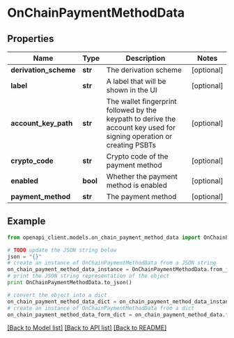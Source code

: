 # OnChainPaymentMethodData


## Properties
Name | Type | Description | Notes
------------ | ------------- | ------------- | -------------
**derivation_scheme** | **str** | The derivation scheme | [optional] 
**label** | **str** | A label that will be shown in the UI | [optional] 
**account_key_path** | **str** | The wallet fingerprint followed by the keypath to derive the account key used for signing operation or creating PSBTs | [optional] 
**crypto_code** | **str** | Crypto code of the payment method | [optional] 
**enabled** | **bool** | Whether the payment method is enabled | [optional] 
**payment_method** | **str** | The payment method | [optional] 

## Example

```python
from openapi_client.models.on_chain_payment_method_data import OnChainPaymentMethodData

# TODO update the JSON string below
json = "{}"
# create an instance of OnChainPaymentMethodData from a JSON string
on_chain_payment_method_data_instance = OnChainPaymentMethodData.from_json(json)
# print the JSON string representation of the object
print OnChainPaymentMethodData.to_json()

# convert the object into a dict
on_chain_payment_method_data_dict = on_chain_payment_method_data_instance.to_dict()
# create an instance of OnChainPaymentMethodData from a dict
on_chain_payment_method_data_form_dict = on_chain_payment_method_data.from_dict(on_chain_payment_method_data_dict)
```
[[Back to Model list]](../README.md#documentation-for-models) [[Back to API list]](../README.md#documentation-for-api-endpoints) [[Back to README]](../README.md)


